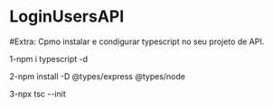 ﻿# LoginUsersAPI

 #Extra:
 Cpmo instalar e condigurar typescript no seu projeto de API.

 1-npm i typescript -d
 
 2-npm install -D @types/express @types/node
 
 3-npx tsc --init
 
 
 
 
